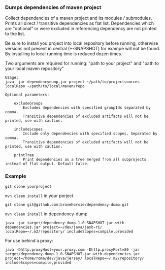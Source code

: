 ### Dumps dependencies of maven project

Collect dependencies of a maven project and its modules / submodules. Prints all direct / transitive dependencies as flat list.
Dependencies which are "optional" or were excluded in referencing dependency are not printed to the list.

Be sure to install you project into local repository before running, otherwise versions not present in central (*-SNAPSHOT) for exampe will not be found. By installing to local running time is reduced dozen times.

Two arguments are required for running: "path to your project" and "path to your local maven repository"


```
Usage:
java -jar dependencydump.jar project ~/path/to/projectsources localRepo ~/path/to/local/maven/repo

Optional parameters:

    excludeGroups
        Excludes dependencies with specified groupIds separated by comma.
        Transitive dependencies of excluded artifacts will not be printed, use with caution.

    includeScopes
        Include only dependencies with specified scopes. Separated by comma.
        Transitive dependencies of excluded artifacts will not be printed, use with caution.

    printTree
        Print dependencies as a tree merged from all subprojects instead of flat output. Default false.
```        

### Example
`git clone yourproject`

`mvn clean install` in your porject

`git clone git@github.com:bravehorsie/dependency-dump.git`

`mvn clean install` in dependency-dump

`java -jar target/dependency-dump-1.0-SNAPSHOT-jar-with-dependencies.jar project=~/dev/java/jaxb-ri/ localRepo=~/.m2/repository/ includeScopes=compile,provided`

For use behind a proxy:

`java -Dhttp.proxyHost=your.proxy.com -Dhttp.proxyPort=80 -jar target/dependency-dump-1.0-SNAPSHOT-jar-with-dependencies.jar project=/home/roma/dev/java/jersey/ localRepo=~/.m2/repository/ includeScopes=compile,provided`